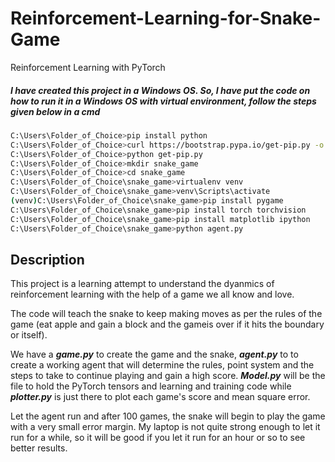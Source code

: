 # Reinforcement-Learning-for-Snake-Game
Reinforcement Learning with PyTorch

##### I have created this project in a Windows OS. So, I have put the code on how to run it in a Windows OS with virtual environment, follow the steps given below in a cmd

```bash
C:\Users\Folder_of_Choice>pip install python
C:\Users\Folder_of_Choice>curl https://bootstrap.pypa.io/get-pip.py -o get-pip.py
C:\Users\Folder_of_Choice>python get-pip.py
C:\Users\Folder_of_Choice>mkdir snake_game
C:\Users\Folder_of_Choice>cd snake_game
C:\Users\Folder_of_Choice\snake_game>virtualenv venv
C:\Users\Folder_of_Choice\snake_game>venv\Scripts\activate
(venv)C:\Users\Folder_of_Choice\snake_game>pip install pygame
C:\Users\Folder_of_Choice\snake_game>pip install torch torchvision
C:\Users\Folder_of_Choice\snake_game>pip install matplotlib ipython
C:\Users\Folder_of_Choice\snake_game>python agent.py
```
## Description
This project is a learning attempt to understand the dyanmics of reinforcement learning with the help of a game we all know and love.

The code will teach the snake to keep making moves as per the rules of the game (eat apple and gain a block and the gameis over if it hits the boundary or itself).

We have a ***game.py*** to create the game and the snake, ***agent.py*** to to create a working agent that will determine the rules, point system and the steps to take
to continue playing and gain a high score. ***Model.py*** will be the file to hold the PyTorch tensors and learning and training code while ***plotter.py*** is just there to plot each game's score and mean square error.

Let the agent run and after 100 games, the snake will begin to play the game with a very small error margin. My laptop is not quite strong enough to let it run for a while, so it will be good if you let it run for an hour or so to see better results.
